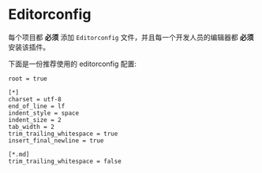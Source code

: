 # Editorconfig

每个项目都 **必须** 添加 `Editorconfig` 文件，并且每一个开发人员的编辑器都 **必须** 安装该插件。

下面是一份推荐使用的 editorconfig 配置:

```
root = true

[*]
charset = utf-8
end_of_line = lf
indent_style = space
indent_size = 2
tab_width = 2
trim_trailing_whitespace = true
insert_final_newline = true

[*.md]
trim_trailing_whitespace = false
```
